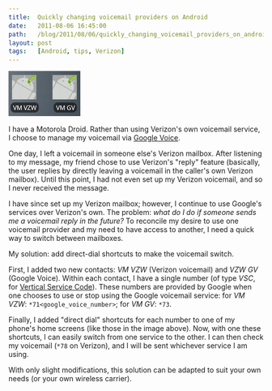 ```yaml
---
title:  Quickly changing voicemail providers on Android
date:   2011-08-06 16:45:00
path:   /blog/2011/08/06/quickly_changing_voicemail_providers_on_android
layout: post
tags:   [Android, tips, Verizon]
---
```


<img class="left" src="/imgs/vmswitch.png" />

I have a Motorola Droid. Rather than using Verizon's own voicemail service, I choose to manage
my voicemail via [Google Voice](https://voice.google.com/).

One day, I left a voicemail in someone else's Verizon mailbox. After listening to my message,
my friend chose to use Verizon's "reply" feature (basically, the user replies by directly leaving
a voicemail in the caller's own Verizon mailbox). Until this point, I had not even set up my Verizon
voicemail, and so I never received the message.

I have since set up my Verizon mailbox; however, I continue to use Google's services over Verizon's
own. The problem: *what do I do if someone sends me a voicemail reply in the future?* To reconcile
my desire to use one voicemail provider and my need to have access to another, I need a quick way
to switch between mailboxes.

My solution: add direct-dial shortcuts to make the voicemail switch.

First, I added two new contacts: _VM VZW_ (Verizon voicemail) and _VZW GV_ (Google Voice). Within
each contact, I have a single number (of type _VSC_, for
[Vertical Service Code](https://en.wikipedia.org/wiki/Vertical_service_code)). These numbers are
provided by Google when one chooses to use or stop using the Google voicemail service: for
_VM VZW_: `*71<google_voice_number>`; for _VM GV_: `*73`.

Finally, I added "direct dial" shortcuts for each number to one of my phone's home screens (like
those in the image above). Now, with one these shortcuts, I can easily switch from one service
to the other. I can then check my voicemail (`*78` on Verizon), and I will be sent whichever
service I am using.

With only slight modifications, this solution can be adapted to suit your own needs (or your own wireless carrier).

